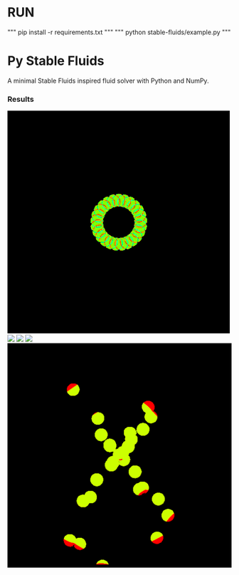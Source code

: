 # RUN
"""
pip install -r requirements.txt
"""
"""
python stable-fluids/example.py
"""

# Py Stable Fluids
A minimal Stable Fluids inspired fluid solver with Python and NumPy.
### Results
![](example1.gif)
![](example2.gif)
![](example3.gif)
![](example4.gif)
![](example5.gif)


